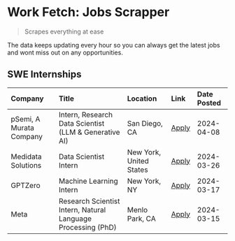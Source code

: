 # Work Fetch: Jobs Scrapper
> Scrapes everything at ease

The data keeps updating every hour so you can always get the latest jobs and wont miss out on any opportunities.

## SWE Internships
<!--START_SECTION:workfetch-->
| Company                 | Title                                                        | Location                | Link                                                                                                                                                                                                                                                                         | Date Posted   |
|:------------------------|:-------------------------------------------------------------|:------------------------|:-----------------------------------------------------------------------------------------------------------------------------------------------------------------------------------------------------------------------------------------------------------------------------|:--------------|
| pSemi, A Murata Company | Intern, Research Data Scientist (LLM & Generative AI)        | San Diego, CA           | [Apply](https://www.linkedin.com/jobs/view/intern-research-data-scientist-llm-generative-ai-at-psemi-a-murata-company-3887074168?position=3&pageNum=0&refId=peB8lbToTeslS9Yj1e8x%2Fg%3D%3D&trackingId=e8rPSVB7PVdnFIMrkAwBpw%3D%3D&trk=public_jobs_jserp-result_search-card) | 2024-04-08    |
| Medidata Solutions      | Data Scientist Intern                                        | New York, United States | [Apply](https://www.linkedin.com/jobs/view/data-scientist-intern-at-medidata-solutions-3810253704?position=8&pageNum=0&refId=peB8lbToTeslS9Yj1e8x%2Fg%3D%3D&trackingId=UGJ%2BwYvTZa7LaXwDCngXmA%3D%3D&trk=public_jobs_jserp-result_search-card)                              | 2024-03-26    |
| GPTZero                 | Machine Learning Intern                                      | New York, NY            | [Apply](https://www.linkedin.com/jobs/view/machine-learning-intern-at-gptzero-3860723963?position=7&pageNum=0&refId=peB8lbToTeslS9Yj1e8x%2Fg%3D%3D&trackingId=dQOdxPLxuw%2BBjmNWcQuQBw%3D%3D&trk=public_jobs_jserp-result_search-card)                                       | 2024-03-17    |
| Meta                    | Research Scientist Intern, Natural Language Processing (PhD) | Menlo Park, CA          | [Apply](https://www.linkedin.com/jobs/view/research-scientist-intern-natural-language-processing-phd-at-meta-3858718375?position=9&pageNum=0&refId=peB8lbToTeslS9Yj1e8x%2Fg%3D%3D&trackingId=CeLtUERN9cmZXaQCyp4Y0g%3D%3D&trk=public_jobs_jserp-result_search-card)          | 2024-03-15    |
<!--END_SECTION:workfetch-->
